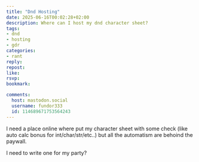 ```yaml
---
title: "Dnd Hosting"
date: 2025-06-16T00:02:28+02:00
description: Where can I host my dnd character sheet?
tags:
- dnd
- hosting
- gdr
categories:
- rant
reply:
repost:
like:
rsvp:
bookmark:

comments:
  host: mastodon.social
  username: fundor333
  id: 114689671753564243
---
```


I need a place online where put my character sheet with some check (like auto calc bonus for int/char/str/etc..) but all the automatism are behoind the paywall.

I need to write one for my party?
